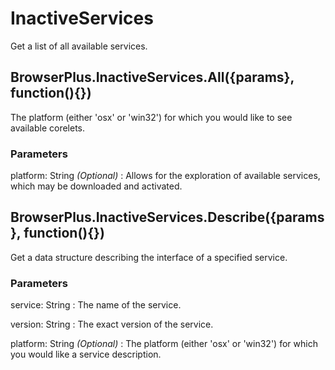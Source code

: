 # InactiveServices

Get a list of all available services.

##  BrowserPlus.InactiveServices.All({params}, function(){})

The platform (either 'osx' or 'win32') for which you would like to see available corelets.

### Parameters

platform: String *(Optional)*
: Allows for the exploration of available services, which may be downloaded and activated.



## BrowserPlus.InactiveServices.Describe({params}, function(){})

Get a data structure describing the interface of a specified service.

### Parameters

service: String
: The name of the service.

version: String
: The exact version of the service.

platform: String *(Optional)*
: The platform (either 'osx' or 'win32') for which you would like a service description.